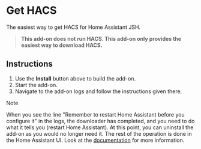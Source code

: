 # Get HACS

The easiest way to get HACS for Home Assistant JSH.

> **This add-on does not run HACS. This add-on only provides the easiest way to download HACS.**

## Instructions

1. Use the **Install** button above to build the add-on.
2. Start the add-on.
3. Navigate to the add-on logs and follow the instructions given there.

> [!NOTE]
> When you see the line "Remember to restart Home Assistant before you configure it" in the logs,
> the downloader has completed, and you need to do what it tells you (restart Home Assistant).
> At this point, you can uninstall the add-on as you would no longer need it.
> The rest of the operation is done in the Home Assistant UI.
> Look at the [documentation](https://hacs.xyz/docs/use/configuration/basic/) for more information.
